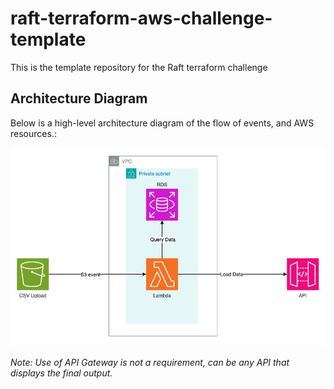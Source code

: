 # raft-terraform-aws-challenge-template
This is the template repository for the Raft terraform challenge

## Architecture Diagram

Below is a high-level architecture diagram of the flow of events, and AWS resources.:

![Architecture Diagram](docs/raft_terraform_challenge_architecture.png)

*Note: Use of API Gateway is not a requirement, can be any API that displays the final output.*
